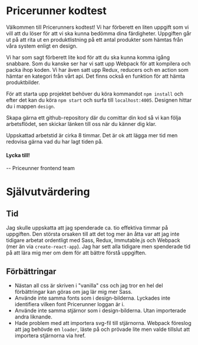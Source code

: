 # Pricerunner kodtest

Välkommen till Pricerunners kodtest! Vi har förberett en liten uppgift som vi vill att du löser
för att vi ska kunna bedömma dina färdigheter. Uppgiften går ut på att rita ut en produktlistning
på ett antal produkter som hämtas från våra system enligt en design.


Vi har som sagt förberett lite kod för att du ska kunna komma igång snabbare. Som du kanske ser har
vi satt upp Webpack för att kompilera och packa ihop koden. Vi har även satt upp Redux, reducers och
en action som hämtar en kategori från vårt api. Det finns också en funktion för att hämta produktbilder.

För att starta upp projektet behöver du köra kommandot `npm install` och efter det kan du köra
`npm start` och surfa till `localhost:4005`. Designen hittar du i mappen `design`.

Skapa gärna ett github-repository där du comittar din kod så vi kan följa arbetsflödet, sen skickar
länken till oss när du känner dig klar.

Uppskattad arbetstid är cirka 8 timmar. Det är ok att lägga mer tid men redovisa gärna vad du har lagt tiden på.

#### Lycka till!

-- Priceunner frontend team

# Självutvärdering

## Tid

Jag skulle uppskatta att jag spenderade ca. tio effektiva timmar på uppgiften. Den största orsaken till att det tog mer än åtta var att jag inte tidigare arbetat ordentligt med Sass, Redux, Immutable.js och Webpack (mer än via `create-react-app`). Jag har sett alla tidigare men spenderade tid på att lära mig mer om dem för att bättre förstå uppgiften.

## Förbättringar

* Nästan all css är skriven i "vanilla" css och jag tror en hel del förbättringar kan göras om jag lär mig mer Sass.
* Använde inte samma fonts som i design-bilderna. Lyckades inte identifiera vilken font Pricerunner loggan är i.
* Använde inte samma stjärnor som i design-bilderna. Utan importerade andra liknande.
* Hade problem med att importera svg-fil till stjärnorna. Webpack föreslog att jag behövde en `loader`, läste på och prövade lite men valde tillslut att importera stjärnorna via href.

